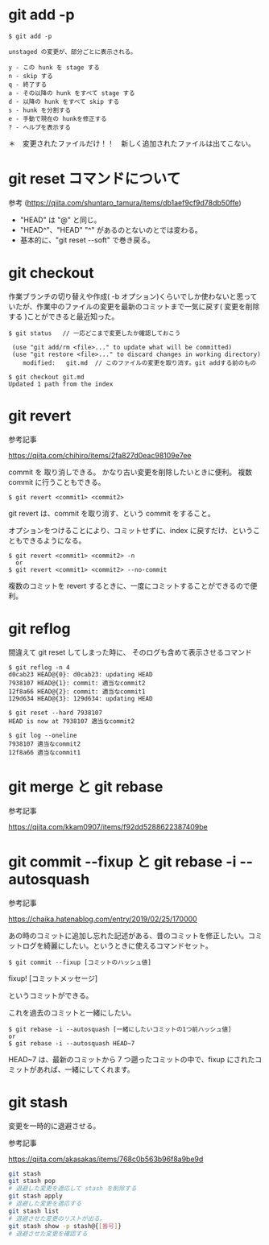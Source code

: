 # git add -p

```
$ git add -p

unstaged の変更が、部分ごとに表示される。

y - この hunk を stage する
n - skip する
q - 終了する
a - その以降の hunk をすべて stage する
d - 以降の hunk をすべて skip する
s - hunk を分割する
e - 手動で現在の hunkを修正する
? - ヘルプを表示する
```

＊　変更されたファイルだけ！！　新しく追加されたファイルは出てこない。

# git reset コマンドについて

参考 (https://qiita.com/shuntaro_tamura/items/db1aef9cf9d78db50ffe)

- "HEAD" は "@" と同じ。
- "HEAD^"、"HEAD" "^" があるのとないのとでは変わる。
- 基本的に、"git reset --soft" で巻き戻る。

# git checkout

作業ブランチの切り替えや作成( -b オプション)くらいでしか使わないと思っていたが、作業中のファイルの変更を最新のコミットまで一気に戻す( 変更を削除する )ことができると最近知った。

```
$ git status   // 一応どこまで変更したか確認しておこう

 (use "git add/rm <file>..." to update what will be committed)
 (use "git restore <file>..." to discard changes in working directory)
    modified:   git.md  // このファイルの変更を取り消す。git addする前のもの

$ git checkout git.md
Updated 1 path from the index
```

# git revert

参考記事

https://qiita.com/chihiro/items/2fa827d0eac98109e7ee

commit を 取り消しできる。
かなり古い変更を削除したいときに便利。
複数 commit に行うこともできる。

```
$ git revert <commit1> <commit2>
```

git revert は、commit を取り消す、という commit をすること。

オプションをつけることにより、コミットせずに、index に戻すだけ、ということもできるようになる。

```
$ git revert <commit1> <commit2> -n
  or
$ git revert <commit1> <commit2> --no-commit
```

複数のコミットを revert するときに、一度にコミットすることができるので便利。

# git reflog

間違えて git reset してしまった時に、 そのログも含めて表示させるコマンド

```terminal
$ git reflog -n 4
d0cab23 HEAD@{0}: d0cab23: updating HEAD
7938107 HEAD@{1}: commit: 適当なcommit2
12f8a66 HEAD@{2}: commit: 適当なcommit1
129d634 HEAD@{3}: 129d634: updating HEAD

$ git reset --hard 7938107
HEAD is now at 7938107 適当なcommit2

$ git log --oneline
7938107 適当なcommit2
12f8a66 適当なcommit1
```

# git merge と git rebase

参考記事

https://qiita.com/kkam0907/items/f92dd5288622387409be

# git commit --fixup と git rebase -i --autosquash

参考記事

https://chaika.hatenablog.com/entry/2019/02/25/170000

あの時のコミットに追加し忘れた記述がある、昔のコミットを修正したい。コミットログを綺麗にしたい。というときに使えるコマンドセット。

```terminal
$ git commit --fixup [コミットのハッシュ値]
```

fixup! [コミットメッセージ]

というコミットができる。

これを過去のコミットと一緒にしたい。

```terminal
$ git rebase -i --autosquash [一緒にしたいコミットの1つ前ハッシュ値]
or
$ git rebase -i --autosquash HEAD~7
```

HEAD~7 は、最新のコミットから 7 つ遡ったコミットの中で、fixup にされたコミットがあれば、一緒にしてくれます。

# git stash 

変更を一時的に退避させる。

参考記事

https://qiita.com/akasakas/items/768c0b563b96f8a9be9d

```sh
git stash
git stash pop
# 退避した変更を適応して stash を削除する
git stash apply
# 退避した変更を適応する
git stash list 
# 退避させた変更のリストが出る。
git stash show -p stash@{[番号]}
# 退避させた変更を確認する
```